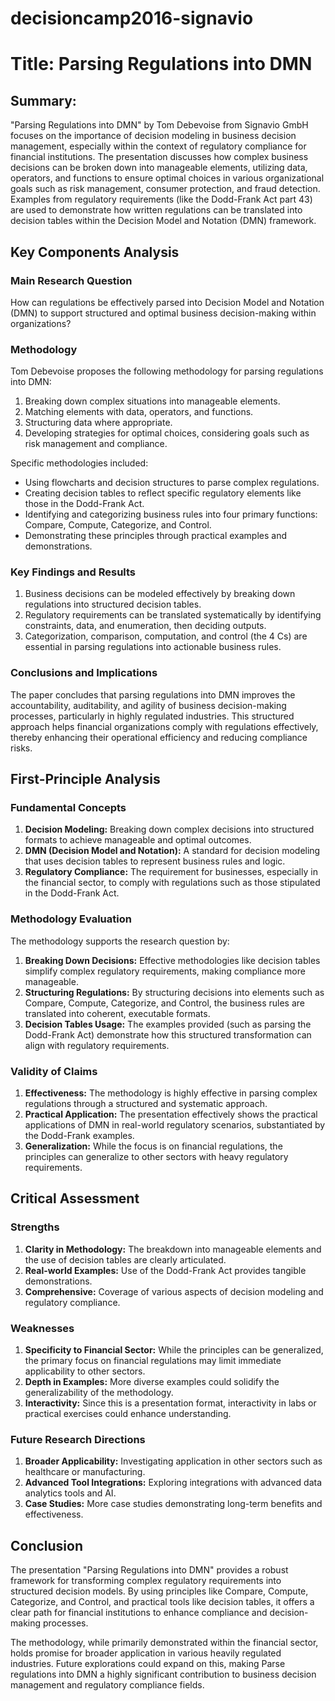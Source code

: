 # decisioncamp2016-signavio

# Title: Parsing Regulations into DMN

## Summary:
"Parsing Regulations into DMN" by Tom Debevoise from Signavio GmbH focuses on the importance of decision modeling in business decision management, especially within the context of regulatory compliance for financial institutions. The presentation discusses how complex business decisions can be broken down into manageable elements, utilizing data, operators, and functions to ensure optimal choices in various organizational goals such as risk management, consumer protection, and fraud detection. Examples from regulatory requirements (like the Dodd-Frank Act part 43) are used to demonstrate how written regulations can be translated into decision tables within the Decision Model and Notation (DMN) framework.

## Key Components Analysis

### Main Research Question
How can regulations be effectively parsed into Decision Model and Notation (DMN) to support structured and optimal business decision-making within organizations?

### Methodology

Tom Debevoise proposes the following methodology for parsing regulations into DMN:
1. Breaking down complex situations into manageable elements.
2. Matching elements with data, operators, and functions.
3. Structuring data where appropriate.
4. Developing strategies for optimal choices, considering goals such as risk management and compliance.

Specific methodologies included:
- Using flowcharts and decision structures to parse complex regulations.
- Creating decision tables to reflect specific regulatory elements like those in the Dodd-Frank Act.
- Identifying and categorizing business rules into four primary functions: Compare, Compute, Categorize, and Control.
- Demonstrating these principles through practical examples and demonstrations.

### Key Findings and Results

1. Business decisions can be modeled effectively by breaking down regulations into structured decision tables.
2. Regulatory requirements can be translated systematically by identifying constraints, data, and enumeration, then deciding outputs.
3. Categorization, comparison, computation, and control (the 4 Cs) are essential in parsing regulations into actionable business rules.

### Conclusions and Implications

The paper concludes that parsing regulations into DMN improves the accountability, auditability, and agility of business decision-making processes, particularly in highly regulated industries. This structured approach helps financial organizations comply with regulations effectively, thereby enhancing their operational efficiency and reducing compliance risks.

## First-Principle Analysis

### Fundamental Concepts

1. **Decision Modeling:** Breaking down complex decisions into structured formats to achieve manageable and optimal outcomes.
2. **DMN (Decision Model and Notation):** A standard for decision modeling that uses decision tables to represent business rules and logic.
3. **Regulatory Compliance:** The requirement for businesses, especially in the financial sector, to comply with regulations such as those stipulated in the Dodd-Frank Act.

### Methodology Evaluation

The methodology supports the research question by:
1. **Breaking Down Decisions:** Effective methodologies like decision tables simplify complex regulatory requirements, making compliance more manageable.
2. **Structuring Regulations:** By structuring decisions into elements such as Compare, Compute, Categorize, and Control, the business rules are translated into coherent, executable formats.
3. **Decision Tables Usage:** The examples provided (such as parsing the Dodd-Frank Act) demonstrate how this structured transformation can align with regulatory requirements.

### Validity of Claims

1. **Effectiveness:** The methodology is highly effective in parsing complex regulations through a structured and systematic approach.
2. **Practical Application:** The presentation effectively shows the practical applications of DMN in real-world regulatory scenarios, substantiated by the Dodd-Frank examples.
3. **Generalization:** While the focus is on financial regulations, the principles can generalize to other sectors with heavy regulatory requirements.

## Critical Assessment

### Strengths

1. **Clarity in Methodology:** The breakdown into manageable elements and the use of decision tables are clearly articulated.
2. **Real-world Examples:** Use of the Dodd-Frank Act provides tangible demonstrations.
3. **Comprehensive:** Coverage of various aspects of decision modeling and regulatory compliance.

### Weaknesses

1. **Specificity to Financial Sector:** While the principles can be generalized, the primary focus on financial regulations may limit immediate applicability to other sectors.
2. **Depth in Examples:** More diverse examples could solidify the generalizability of the methodology.
3. **Interactivity:** Since this is a presentation format, interactivity in labs or practical exercises could enhance understanding.

### Future Research Directions

1. **Broader Applicability:** Investigating application in other sectors such as healthcare or manufacturing.
2. **Advanced Tool Integrations:** Exploring integrations with advanced data analytics tools and AI.
3. **Case Studies:** More case studies demonstrating long-term benefits and effectiveness.

## Conclusion

The presentation "Parsing Regulations into DMN" provides a robust framework for transforming complex regulatory requirements into structured decision models. By using principles like Compare, Compute, Categorize, and Control, and practical tools like decision tables, it offers a clear path for financial institutions to enhance compliance and decision-making processes.

The methodology, while primarily demonstrated within the financial sector, holds promise for broader application in various heavily regulated industries. Future explorations could expand on this, making Parse regulations into DMN a highly significant contribution to business decision management and regulatory compliance fields.